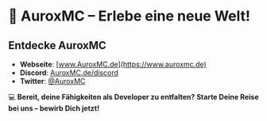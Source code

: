 # 💫 AuroxMC – Erlebe eine neue Welt!

## Entdecke AuroxMC
- **Webseite**: [www.AuroxMC.de](https://www.auroxmc.de)
- **Discord**: [AuroxMC.de/discord](https://discord.auroxmc.de)
- **Twitter**: [@AuroxMC](https://twitter.com/AuroxMC)

💻 **Bereit, deine Fähigkeiten als Developer zu entfalten? Starte Deine Reise bei uns – bewirb Dich jetzt!**
